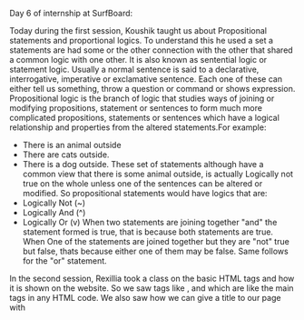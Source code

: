 Day 6 of internship at SurfBoard:

Today during the first session, Koushik taught us about Propositional statements and proportional logics. To understand this he used a set a statements are had some or the other connection with the other that shared a common logic with one other. It is also known as sentential logic or statement logic. Usually a normal sentence is said to a declarative, interrogative, imperative or exclamative sentence. Each one of these can either tell us something, throw a question or command or shows expression. Propositional logic is the branch of logic that studies ways of joining or modifying propositions, statement or sentences to form much more complicated propositions, statements or sentences which have a logical relationship and properties from the altered statements.For example:
- There is an animal outside
- There are cats outside.
- There is a dog outside.
These set of statements although have a common view that there is some animal outside, is actually Logically not true on the whole unless one of the sentences can be altered or modified.
So propositional statements would have logics that are:
- Logically Not (~)
- Logically And (^)
- Logically Or (v)
When two statements are joining together "and" the statement formed is true, that is because both statements are true. When One of the statements are joined together but they are "not" true but false, thats because either one of them may be false. Same follows for the "or" statement.     

In the second session, Rexillia took a class on the basic HTML tags and how it is shown on the website. So we saw tags like <html>,<head> and <body> which are like the main tags in any HTML code. We also saw how we can give a title to our page with <title>  tag that displays a title description on the tab of the browswer as well as any other tags that is mentioned within the <head> tag. We also saw formatting our text with headings with 6 levels of heading using <h1>, <h2>, <h3>, <h4>, <h5> and <h6> which have descending levels of fonts heading sizes. Our paragraphs can be formatted with <p> tags. We can use the <a> tag to add links to our page, a short example is like this: 
`<a href="https:www.google.com" target="_blank">Click me!</a>
where target allows the browser to open link in new tab.
We also saw other text formatting within HTML like <b> for bold, <i> for italics and <u> for underline. Ofcourse the main thing with HTML tags is not to forget to close the tags otherwise it wont be working on the page. We also studied a little bit of CSS with inline CSS, using inline styles like for example:
`<p style="font-size= 14px; background-color='red';">
CSS allows us to stylize our boring HTML code and beautifies it. We can customize it to our needs to achieve the design we need for the used to experience, therefore it is very important in the frontend part of the website. 
Day 6 of internship at SurfBoard:

Today during the first session, Koushik taught us about Propositional statements and proportional logics. To understand this he used a set a statements are had some or the other connection with the other that shared a common logic with one other. It is also known as sentential logic or statement logic. Usually a normal sentence is said to a declarative, interrogative, imperative or exclamative sentence. Each one of these can either tell us something, throw a question or command or shows expression. Propositional logic is the branch of logic that studies ways of joining or modifying propositions, statement or sentences to form much more complicated propositions, statements or sentences which have a logical relationship and properties from the altered statements.For example:
- There is an animal outside
- There are cats outside.
- There is a dog outside.
These set of statements although have a common view that there is some animal outside, is actually Logically not true on the whole unless one of the sentences can be altered or modified.
So propositional statements would have logics that are:
- Logically Not (~)
- Logically And (^)
- Logically Or (v)
When two statements are joining together "and" the statement formed is true, that is because both statements are true. When One of the statements are joined together but they are "not" true but false, thats because either one of them may be false. Same follows for the "or" statement.     

In the second session, Rexillia took a class on the basic HTML tags and how it is shown on the website. So we saw tags like <html>,<head> and <body> which are like the main tags in any HTML code. We also saw how we can give a title to our page with <title>  tag that displays a title description on the tab of the browswer as well as any other tags that is mentioned within the <head> tag. We also saw formatting our text with headings with 6 levels of heading using <h1>, <h2>, <h3>, <h4>, <h5> and <h6> which have descending levels of fonts heading sizes. Our paragraphs can be formatted with <p> tags. We can use the <a> tag to add links to our page, a short example is like this: 
`<a href="https:www.google.com" target="_blank">Click me!</a>
where target allows the browser to open link in new tab.
We also saw other text formatting within HTML like <b> for bold, <i> for italics and <u> for underline. Ofcourse the main thing with HTML tags is not to forget to close the tags otherwise it wont be working on the page. We also studied a little bit of CSS with inline CSS, using inline styles like for example:
`<p style="font-size= 14px; background-color='red';">
CSS allows us to stylize our boring HTML code and beautifies it. We can customize it to our needs to achieve the design we need for the used to experience, therefore it is very important in the frontend part of the website. 
Other than the sessions, I also read through Operating Systems book in the bookshelf and learned about File Management systems and file structures in the operating system. I also experimented using Figma and got to know the tools used in it following a tutorial on Youtube. I am exploring more about the inner workings of FrontEnd and BackEnd Development. 

